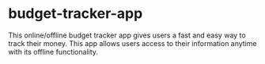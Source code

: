# budget-tracker-app
This online/offline budget tracker app gives users a fast and easy way to track their money. This app allows users access to their information anytime with its offline functionality.
